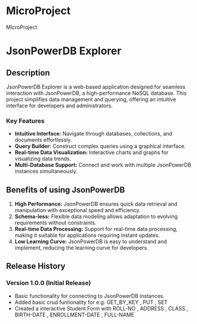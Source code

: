 # MicroProject
MicroProject 
# JsonPowerDB Explorer

## Description

JsonPowerDB Explorer is a web-based application designed for seamless interaction with JsonPowerDB, a high-performance NoSQL database. This project simplifies data management and querying, offering an intuitive interface for developers and administrators.

### Key Features

- **Intuitive Interface:** Navigate through databases, collections, and documents effortlessly.
- **Query Builder:** Construct complex queries using a graphical interface.
- **Real-time Data Visualization:** Interactive charts and graphs for visualizing data trends.
- **Multi-Database Support:** Connect and work with multiple JsonPowerDB instances simultaneously.

## Benefits of using JsonPowerDB

1. **High Performance:** JsonPowerDB ensures quick data retrieval and manipulation with exceptional speed and efficiency.
2. **Schema-less:** Flexible data modeling allows adaptation to evolving requirements without constraints.
3. **Real-time Data Processing:** Support for real-time data processing, making it suitable for applications requiring instant updates.
4. **Low Learning Curve:** JsonPowerDB is easy to understand and implement, reducing the learning curve for developers.

## Release History

### Version 1.0.0 (Initial Release)

- Basic functionality for connecting to JsonPowerDB instances.
- Added basic crud funtionality for e.g. GET_BY_KEY , PUT , SET
- Created a interactive Student Form with ROLL-NO , ADDRESS , CLASS , BIRTH-DATE , ENROLLMENT-DATE , FULL-NAME

